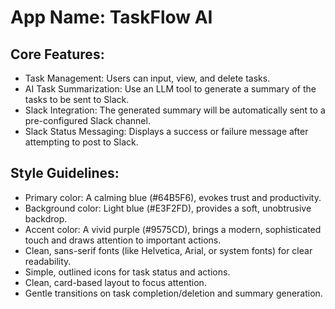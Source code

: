 # **App Name**: TaskFlow AI

## Core Features:

- Task Management: Users can input, view, and delete tasks.
- AI Task Summarization: Use an LLM tool to generate a summary of the tasks to be sent to Slack.
- Slack Integration: The generated summary will be automatically sent to a pre-configured Slack channel.
- Slack Status Messaging: Displays a success or failure message after attempting to post to Slack.

## Style Guidelines:

- Primary color: A calming blue (#64B5F6), evokes trust and productivity.
- Background color: Light blue (#E3F2FD), provides a soft, unobtrusive backdrop.
- Accent color: A vivid purple (#9575CD), brings a modern, sophisticated touch and draws attention to important actions.
- Clean, sans-serif fonts (like Helvetica, Arial, or system fonts) for clear readability.
- Simple, outlined icons for task status and actions.
- Clean, card-based layout to focus attention.
- Gentle transitions on task completion/deletion and summary generation.